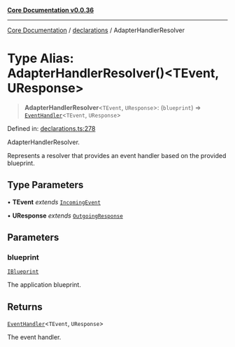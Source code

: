 [**Core Documentation v0.0.36**](../../README.md)

***

[Core Documentation](../../modules.md) / [declarations](../README.md) / AdapterHandlerResolver

# Type Alias: AdapterHandlerResolver()\<TEvent, UResponse\>

> **AdapterHandlerResolver**\<`TEvent`, `UResponse`\>: (`blueprint`) => [`EventHandler`](EventHandler.md)\<`TEvent`, `UResponse`\>

Defined in: [declarations.ts:278](https://github.com/stonemjs/core/blob/9f959fbf0878444ad50749e09c8b1ee612a83d71/src/declarations.ts#L278)

AdapterHandlerResolver.

Represents a resolver that provides an event handler based on the provided blueprint.

## Type Parameters

• **TEvent** *extends* [`IncomingEvent`](../../events/IncomingEvent/classes/IncomingEvent.md)

• **UResponse** *extends* [`OutgoingResponse`](../../events/OutgoingResponse/classes/OutgoingResponse.md)

## Parameters

### blueprint

[`IBlueprint`](IBlueprint.md)

The application blueprint.

## Returns

[`EventHandler`](EventHandler.md)\<`TEvent`, `UResponse`\>

The event handler.
